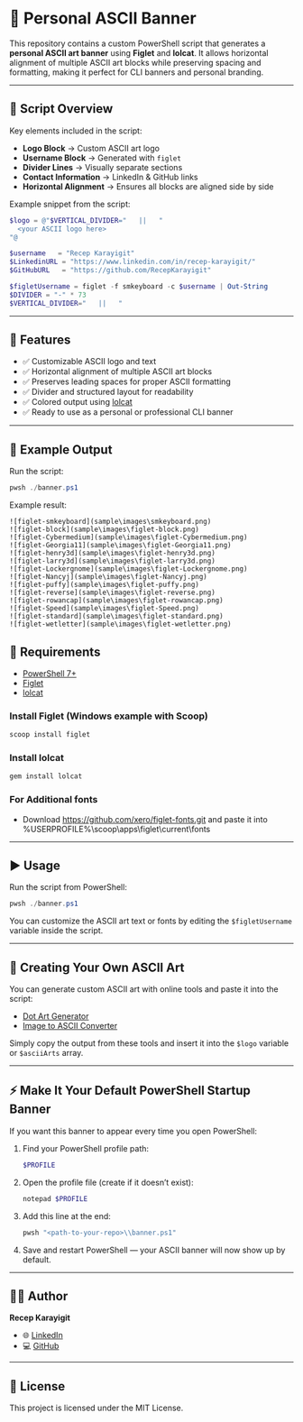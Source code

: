 # 🎨 Personal ASCII Banner

This repository contains a custom PowerShell script that generates a **personal ASCII art banner** using **Figlet** and **lolcat**.
It allows horizontal alignment of multiple ASCII art blocks while preserving spacing and formatting, making it perfect for CLI banners and personal branding.

---

## 📜 Script Overview

Key elements included in the script:

- **Logo Block** → Custom ASCII art logo
- **Username Block** → Generated with `figlet`
- **Divider Lines** → Visually separate sections
- **Contact Information** → LinkedIn & GitHub links
- **Horizontal Alignment** → Ensures all blocks are aligned side by side

Example snippet from the script:

```powershell
$logo = @"$VERTICAL_DIVIDER="   ||   "
  <your ASCII logo here>
"@

$username   = "Recep Karayigit"
$LinkedinURL = "https://www.linkedin.com/in/recep-karayigit/"
$GitHubURL   = "https://github.com/RecepKarayigit"

$figletUsername = figlet -f smkeyboard -c $username | Out-String
$DIVIDER = "-" * 73
$VERTICAL_DIVIDER="   ||   "
```

---

## 🚀 Features

- ✅ Customizable ASCII logo and text
- ✅ Horizontal alignment of multiple ASCII art blocks
- ✅ Preserves leading spaces for proper ASCII formatting
- ✅ Divider and structured layout for readability
- ✅ Colored output using [lolcat](https://github.com/busyloop/lolcat)
- ✅ Ready to use as a personal or professional CLI banner

---

## 📸 Example Output

Run the script:

```powershell
pwsh ./banner.ps1
```

Example result:

```
![figlet-smkeyboard](sample\images\smkeyboard.png)
![figlet-block](sample\images\figlet-block.png)
![figlet-Cybermedium](sample\images\figlet-Cybermedium.png)
![figlet-Georgia11](sample\images\figlet-Georgia11.png)
![figlet-henry3d](sample\images\figlet-henry3d.png)
![figlet-larry3d](sample\images\figlet-larry3d.png)
![figlet-Lockergnome](sample\images\figlet-Lockergnome.png)
![figlet-Nancyj](sample\images\figlet-Nancyj.png)
![figlet-puffy](sample\images\figlet-puffy.png)
![figlet-reverse](sample\images\figlet-reverse.png)
![figlet-rowancap](sample\images\figlet-rowancap.png)
![figlet-Speed](sample\images\figlet-Speed.png)
![figlet-standard](sample\images\figlet-standard.png)
![figlet-wetletter](sample\images\figlet-wetletter.png)
```

## 🔧 Requirements

- [PowerShell 7+](https://learn.microsoft.com/powershell/)
- [Figlet](http://www.figlet.org/)
- [lolcat](https://github.com/busyloop/lolcat)

### Install Figlet (Windows example with Scoop)

```powershell
scoop install figlet
```

### Install lolcat

```powershell
gem install lolcat
```

### For Additional fonts

- Download https://github.com/xero/figlet-fonts.git and paste it into %USERPROFILE%\scoop\apps\figlet\current\fonts

---

## ▶️ Usage

Run the script from PowerShell:

```powershell
pwsh ./banner.ps1
```

You can customize the ASCII art text or fonts by editing the `$figletUsername` variable inside the script.

---

## 🎨 Creating Your Own ASCII Art

You can generate custom ASCII art with online tools and paste it into the script:

- [Dot Art Generator](https://emojicombos.com/dot-art-generator)
- [Image to ASCII Converter](https://www.asciiart.eu/image-to-ascii)

Simply copy the output from these tools and insert it into the `$logo` variable or `$asciiArts` array.

---

## ⚡ Make It Your Default PowerShell Startup Banner

If you want this banner to appear every time you open PowerShell:

1. Find your PowerShell profile path:

   ```powershell
   $PROFILE
   ```

2. Open the profile file (create if it doesn’t exist):

   ```powershell
   notepad $PROFILE
   ```

3. Add this line at the end:

   ```powershell
   pwsh "<path-to-your-repo>\\banner.ps1"
   ```

4. Save and restart PowerShell — your ASCII banner will now show up by default.

---

## 🧑‍💻 Author

**Recep Karayigit**

- 🌐 [LinkedIn](https://www.linkedin.com/in/recep-karayigit/)
- 💻 [GitHub](https://github.com/RecepKarayigit)

---

## 📜 License

This project is licensed under the MIT License.
